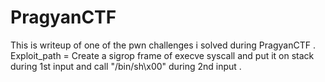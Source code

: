 # PragyanCTF
This is writeup of one of the pwn challenges i solved during PragyanCTF .
Exploit_path = Create a  sigrop frame of execve syscall and put it on stack during 1st input and call "/bin/sh\x00" during 2nd input .
